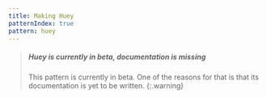 ```yaml
---
title: Making Huey
patternIndex: true
pattern: huey
---
```


> ##### Huey is currently in beta, documentation is missing
>
> This pattern is currently in beta. One of the reasons for that is that its documentation 
> is yet to be written.
{:.warning}
